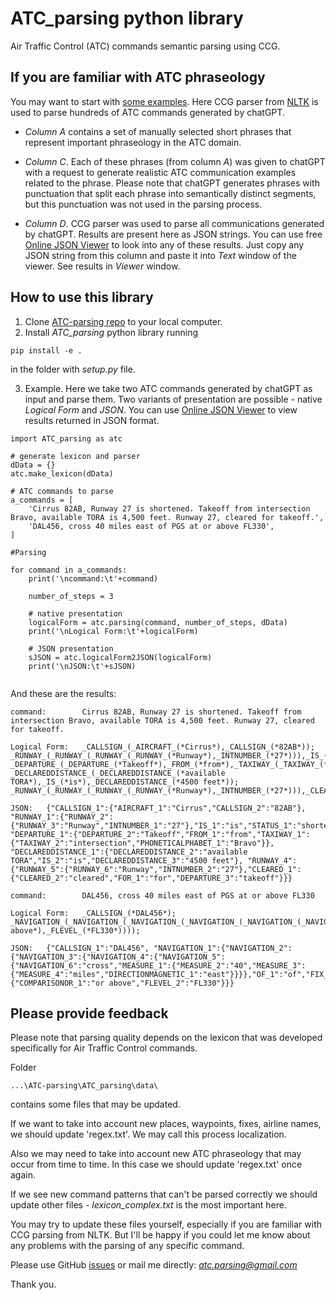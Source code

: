# ATC_parsing python library



Air Traffic Control (ATC) commands semantic parsing using CCG.

## If you are familiar with ATC phraseology

 You may want to start with [some examples](https://docs.google.com/spreadsheets/d/1Fr4dt8nmRrr1WSoAIHm-hq7fppCmUkuwXlGL64Xg2-g/edit?usp=sharing). Here CCG parser from [NLTK](https://github.com/nltk) is used to parse hundreds of ATC commands generated by chatGPT.

- *Column A* contains a set of manually selected short phrases that represent important phraseology in the ATC domain.

- *Column C*. Each of these phrases (from column *A*) was given to chatGPT with a request to generate realistic ATC communication examples related to the phrase.  Please note that chatGPT generates phrases with punctuation that split each phrase into semantically distinct segments, but this punctuation was not used in the parsing process.

- *Column D*. CCG parser was used to parse all communications generated by chatGPT. Results are present here as JSON strings. You can use free [Online JSON Viewer](https://jsonviewer.stack.hu/) to look into any of these results. Just copy any JSON string from this column and paste it into *Text* window of the viewer. See results in *Viewer* window.

## How to use this library ##

1. Clone [ATC-parsing repo](https://github.com/sash-tim/ATC-parsing) to your local computer.
2. Install *ATC_parsing* python library running

``` 
pip install -e .
``` 
in the folder with *setup.py* file.

3. Example. Here we take  two ATC commands generated by chatGPT as input and parse them. Two variants of presentation are possible - native *Logical Form* and *JSON*. You can use [Online JSON Viewer](https://jsonviewer.stack.hu/) to view results returned in JSON format.

```
import ATC_parsing as atc

# generate lexicon and parser
dData = {}
atc.make_lexicon(dData)

# ATC commands to parse
a_commands = [
    'Cirrus 82AB, Runway 27 is shortened. Takeoff from intersection Bravo, available TORA is 4,500 feet. Runway 27, cleared for takeoff.',
    'DAL456, cross 40 miles east of PGS at or above FL330',
]

#Parsing

for command in a_commands:
    print('\ncommand:\t'+command)

    number_of_steps = 3

    # native presentation
    logicalForm = atc.parsing(command, number_of_steps, dData)
    print('\nLogical Form:\t'+logicalForm)
    
    # JSON presentation
    sJSON = atc.logicalForm2JSON(logicalForm)
    print('\nJSON:\t'+sJSON)
    
```

And these are the results:

```
command:        Cirrus 82AB, Runway 27 is shortened. Takeoff from intersection Bravo, available TORA is 4,500 feet. Runway 27, cleared for takeoff.

Logical Form:   _CALLSIGN_(_AIRCRAFT_(*Cirrus*),_CALLSIGN_(*82AB*)); _RUNWAY_(_RUNWAY_(_RUNWAY_(_RUNWAY_(*Runway*),_INTNUMBER_(*27*))),_IS_(*is*),_STATUS_(*shortened*)); _DEPARTURE_(_DEPARTURE_(*Takeoff*),_FROM_(*from*),_TAXIWAY_(_TAXIWAY_(*intersection*),_PHONETICALPHABET_(*Bravo*))); _DECLAREDDISTANCE_(_DECLAREDDISTANCE_(*available TORA*),_IS_(*is*),_DECLAREDDISTANCE_(*4500 feet*)); _RUNWAY_(_RUNWAY_(_RUNWAY_(_RUNWAY_(*Runway*),_INTNUMBER_(*27*))),_CLEARED_(_CLEARED_(_CLEARED_(*cleared*),_FOR_(*for*),_DEPARTURE_(*takeoff*))));      

JSON:   {"CALLSIGN_1":{"AIRCRAFT_1":"Cirrus","CALLSIGN_2":"82AB"}, "RUNWAY_1":{"RUNWAY_2":{"RUNWAY_3":"Runway","INTNUMBER_1":"27"},"IS_1":"is","STATUS_1":"shortened"}, "DEPARTURE_1":{"DEPARTURE_2":"Takeoff","FROM_1":"from","TAXIWAY_1":{"TAXIWAY_2":"intersection","PHONETICALPHABET_1":"Bravo"}}, "DECLAREDDISTANCE_1":{"DECLAREDDISTANCE_2":"available TORA","IS_2":"is","DECLAREDDISTANCE_3":"4500 feet"}, "RUNWAY_4":{"RUNWAY_5":{"RUNWAY_6":"Runway","INTNUMBER_2":"27"},"CLEARED_1":{"CLEARED_2":"cleared","FOR_1":"for","DEPARTURE_3":"takeoff"}}}

command:        DAL456, cross 40 miles east of PGS at or above FL330

Logical Form:   _CALLSIGN_(*DAL456*); _NAVIGATION_(_NAVIGATION_(_NAVIGATION_(_NAVIGATION_(_NAVIGATION_(_NAVIGATION_(*cross*),_MEASURE_(_MEASURE_(*40*),_MEASURE_(_MEASURE_(*miles*),_DIRECTIONMAGNETIC_(*east*))))),_OF_(*of*),_FIX_(*PGS*))),_AT_(*at*),_FLEVEL_(_FLEVEL_(_COMPARISONOR_(*or above*),_FLEVEL_(*FL330*))));

JSON:   {"CALLSIGN_1":"DAL456", "NAVIGATION_1":{"NAVIGATION_2":{"NAVIGATION_3":{"NAVIGATION_4":{"NAVIGATION_5":{"NAVIGATION_6":"cross","MEASURE_1":{"MEASURE_2":"40","MEASURE_3":{"MEASURE_4":"miles","DIRECTIONMAGNETIC_1":"east"}}}},"OF_1":"of","FIX_1":"PGS"}},"AT_1":"at","FLEVEL_1":{"COMPARISONOR_1":"or above","FLEVEL_2":"FL330"}}}
```

## Please provide feedback ##

Please note that parsing quality depends on the lexicon that was developed specifically for Air Traffic Control commands. 

Folder 
```
...\ATC-parsing\ATC_parsing\data\
```

contains some files that may be updated. 

If we want to take into account new places, waypoints, fixes, airline names, we should update 'regex.txt'. We may call this process localization.

Also we may need to take into account new ATC phraseology that may occur from time to time. In this case we should update 'regex.txt' once again.

If we see new command patterns that can't be parsed correctly we should update other files - *lexicon_complex.txt* is the most important here.

You may try to update these files yourself, especially if you are familiar with CCG parsing from NLTK. But I'll be happy if you could let me know about any problems with the parsing of any specific command.

Please use GitHub [issues](https://github.com/sash-tim/ATC-parsing/issues) or mail me directly: *atc.parsing@gmail.com*

Thank you.
